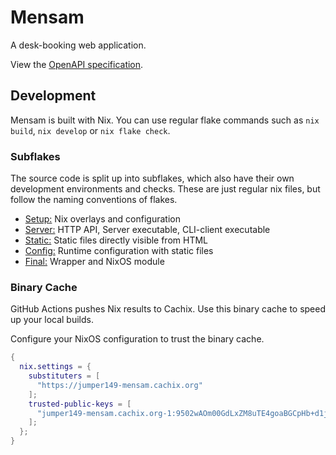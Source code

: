 # Mensam

A desk-booking web application.

View the [OpenAPI specification](https://redocly.github.io/redoc/?url=https://raw.githubusercontent.com/jumper149/mensam/main/final/openapi.json).

## Development

Mensam is built with Nix.
You can use regular flake commands such as `nix build`, `nix develop` or `nix flake check`.

### Subflakes

The source code is split up into subflakes, which also have their own development environments and checks.
These are just regular nix files, but follow the naming conventions of flakes.

* [Setup:](./setup) Nix overlays and configuration
* [Server:](./server) HTTP API, Server executable, CLI-client executable
* [Static:](./static) Static files directly visible from HTML
* [Config:](./config) Runtime configuration with static files
* [Final:](./final) Wrapper and NixOS module

### Binary Cache

GitHub Actions pushes Nix results to Cachix.
Use this binary cache to speed up your local builds.

Configure your NixOS configuration to trust the binary cache.

```nix
{
  nix.settings = {
    substituters = [
      "https://jumper149-mensam.cachix.org"
    ];
    trusted-public-keys = [
      "jumper149-mensam.cachix.org-1:9502wAOm00GdLxZM8uTE4goaBGCpHb+d1jUt3dhR8ZM="
    ];
  };
}
```
